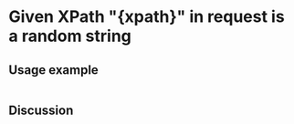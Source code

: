 
Given XPath "{xpath}" in request is a random string
=============================================================================================================

Usage example
-------------

```
```

Discussion
----------

